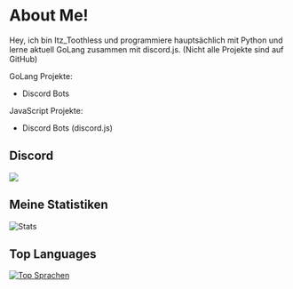 # About Me!

Hey, ich bin Itz_Toothless und programmiere hauptsächlich mit Python und lerne aktuell GoLang zusammen mit discord.js.
(Nicht alle Projekte sind auf GitHub)

GoLang Projekte:
- Discord Bots

JavaScript Projekte:
- Discord Bots (discord.js)

## Discord

![](https://discord.c99.nl/widget/theme-3/705557092802625576.png)

## Meine Statistiken
![Stats](https://github-readme-stats.vercel.app/api?username=Itz-Toothless&count_private=true&show_icons=true&theme=radical)

## Top Languages  
[![Top Sprachen](https://github-readme-stats.vercel.app/api/top-langs/?username=Itz-Toothless)](https://github.com/Itz-Toothless/github-readme-stats)


